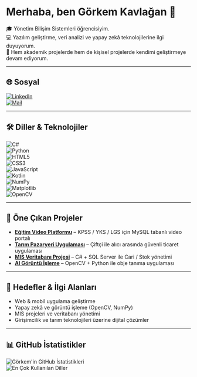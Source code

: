 # Merhaba, ben Görkem Kavlağan 👋

🎓 Yönetim Bilişim Sistemleri öğrencisiyim.  
💻 Yazılım geliştirme, veri analizi ve yapay zekâ teknolojilerine ilgi duyuyorum.  
🚀 Hem akademik projelerde hem de kişisel projelerde kendimi geliştirmeye devam ediyorum.  

---

## 🌐 Sosyal

[![LinkedIn](https://img.shields.io/badge/LinkedIn-0A66C2?style=for-the-badge&logo=linkedin&logoColor=white)](https://www.linkedin.com/in/g%C3%B6rkem-kavla%C4%9Fan-425449267/)  
[![Mail](https://img.shields.io/badge/Email-D14836?style=for-the-badge&logo=gmail&logoColor=white)](mailto:gorkemxkavlagan@gmail.com)  

---

## 🛠 Diller & Teknolojiler

![C#](https://img.shields.io/badge/C%23-239120?style=for-the-badge&logo=c-sharp&logoColor=white)  
![Python](https://img.shields.io/badge/Python-3776AB?style=for-the-badge&logo=python&logoColor=white)  
![HTML5](https://img.shields.io/badge/HTML5-E34F26?style=for-the-badge&logo=html5&logoColor=white)  
![CSS3](https://img.shields.io/badge/CSS3-1572B6?style=for-the-badge&logo=css3&logoColor=white)  
![JavaScript](https://img.shields.io/badge/JavaScript-F7DF1E?style=for-the-badge&logo=javascript&logoColor=black)  
![Kotlin](https://img.shields.io/badge/Kotlin-0095D5?style=for-the-badge&logo=kotlin&logoColor=white)  
![NumPy](https://img.shields.io/badge/NumPy-013243?style=for-the-badge&logo=numpy&logoColor=white)  
![Matplotlib](https://img.shields.io/badge/Matplotlib-003B57?style=for-the-badge&logo=python&logoColor=white)  
![OpenCV](https://img.shields.io/badge/OpenCV-27338e?style=for-the-badge&logo=opencv&logoColor=white)  

---

## 📂 Öne Çıkan Projeler

- **[Eğitim Video Platformu](#)** – KPSS / YKS / LGS için MySQL tabanlı video portalı  
- **[Tarım Pazaryeri Uygulaması](#)** – Çiftçi ile alıcı arasında güvenli ticaret uygulaması  
- **[MIS Veritabanı Projesi](#)** – C# + SQL Server ile Cari / Stok yönetimi  
- **[AI Görüntü İşleme](#)** – OpenCV + Python ile obje tanıma uygulaması  

---

## 🎯 Hedefler & İlgi Alanları

- Web & mobil uygulama geliştirme  
- Yapay zekâ ve görüntü işleme (OpenCV, NumPy)  
- MIS projeleri ve veritabanı yönetimi  
- Girişimcilik ve tarım teknolojileri üzerine dijital çözümler  

---

## 📊 GitHub İstatistikler

![Görkem'in GitHub İstatistikleri](https://github-readme-stats.vercel.app/api?username=kullanıcıadın&show_icons=true&theme=radical)  
![En Çok Kullanılan Diller](https://github-readme-stats.vercel.app/api/top-langs/?username=kullanıcıadın&layout=compact&theme=radical)  
